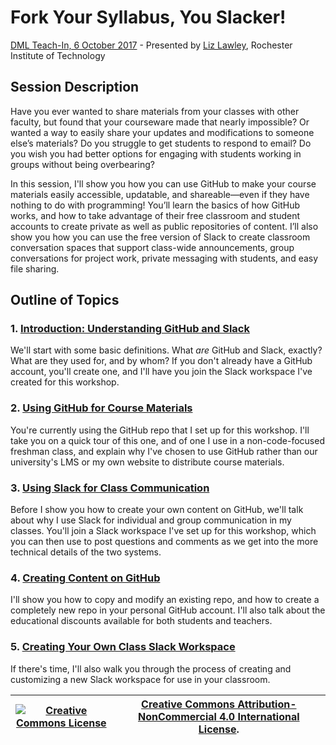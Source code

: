 # Fork Your Syllabus, You Slacker! 
[DML Teach-In, 6 October 2017](https://dml2017.sched.com/event/0f03a40b042cc1a6f4e73a78a62d0305) - Presented by [Liz Lawley](http://lawley.rit.edu/), Rochester Institute of Technology

## Session Description
Have you ever wanted to share materials from your classes with other faculty, but found that your courseware made that nearly impossible? Or wanted a way to easily share your updates and modifications to someone else’s materials? Do you struggle to get students to respond to email? Do you wish you had better options for engaging with students working in groups without being overbearing? 

In this session, I'll show you how you can use GitHub to make your course materials easily accessible, updatable, and shareable—even if they have nothing to do with programming! You’ll learn the basics of how GitHub works, and how to take advantage of their free classroom and student accounts to create private as well as public repositories of content. I’ll also show you how you can use the free version of Slack to create classroom conversation spaces that support class-wide announcements, group conversations for project work, private messaging with students, and easy file sharing. 

## Outline of Topics

### 1. [Introduction: Understanding GitHub and Slack](introduction.md)
We'll start with some basic definitions. What *are* GitHub and Slack, exactly? What are they used for, and by whom? If you don't already have a GitHub account, you'll create one, and I'll have you join the Slack workspace I've created for this workshop. 

### 2. [Using GitHub for Course Materials](usingGithub.md)
You're currently using the GitHub repo that I set up for this workshop. I'll take you on a quick tour of this one, and of one I use in a non-code-focused freshman class, and explain why I've chosen to use GitHub rather than our university's LMS or my own website to distribute course materials. 

### 3. [Using Slack for Class Communication](usingSlack.md)
Before I show you how to create your own content on GitHub, we'll talk about why I use Slack for individual and group communication in my classes. You'll join a Slack workspace I've set up for this workshop, which you can then use to post questions and comments as we get into the more technical details of the two systems.  

### 4. [Creating Content on GitHub](creatingGithub.md)
I'll show you how to copy and modify an existing repo, and how to create a completely new repo in your personal GitHub account. I'll also talk about the educational discounts available for both students and teachers. 

### 5. [Creating Your Own Class Slack Workspace](creatingSlack.md)
If there's time, I'll also walk you through the process of creating and customizing a new Slack workspace for use in your classroom. 



| <a rel="license" href="http://creativecommons.org/licenses/by-nc/4.0/"><img alt="Creative Commons License" style="border-width:0" src="https://i.creativecommons.org/l/by-nc/4.0/88x31.png" /></a> | <a rel="license" href="http://creativecommons.org/licenses/by-nc/4.0/">Creative Commons Attribution-NonCommercial 4.0 International License</a>.|
|------|------|

